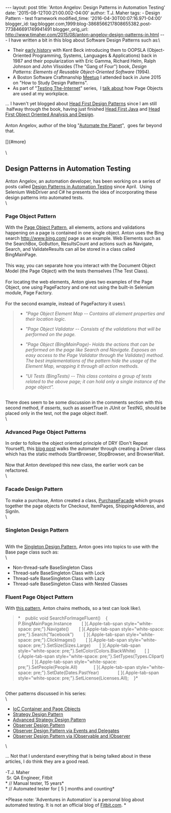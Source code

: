 \-\-- layout: post title: \'Anton Angelov: Design Patterns in Automation
Testing\' date: \'2015-08-12T00:21:00.002-04:00\' author: T.J. Maher
tags: - Design Pattern - test framework modified\_time:
\'2016-04-30T00:07:16.971-04:00\' blogger\_id:
tag:blogger.com,1999:blog-3868566217808655382.post-773846691749941491
blogger\_orig\_url:
http://www.tjmaher.com/2015/08/anton-angelov-design-patterns-in.html
\-\-- I have written a bit in this blog about Software Design Patterns
such as:\

-   Their [early
    history](/2015/05/page-objects-and-design-patterns-in.html) with
    Kent Beck introducing them to OOPSLA (Object-Oriented Programming,
    Systems, Languages & Applications) back in 1987 and their
    popularization with Eric Gamma, Richard Helm, Ralph Johnson and John
    Vlissides (The \"Gang of Four\") book, *Design Patterns: Elements of
    Reusable Object-Oriented Software* (1994).
-   A Boston Software Craftmanship
    [Meetup](/2015/06/meetup-how-to-study-design-patterns.html) I
    attended back in June 2015 on \"How to Study Design Patterns\".
-   As part of \"[Testing
    The-Internet](/2015/06/simple-manipulation-of-login-page.html)\"
    series,  I [talk
    about](/2015/07/the-internet-page-object-model-examples.html) how
    Page Objects are used at my workplace.

\... I haven\'t yet blogged about [Head First Design
Patterns](http://www.amazon.com/Head-First-Design-Patterns-Freeman/dp/0596007124/)
since I am still  halfway through the book, having just finished [Head
First
Java](http://adventuresinautomation.blogspot.com/2015/08/head-first-java-midi-and-swing.html) and
[Head First Object Oriented Analysis and
Design](http://www.amazon.com/Head-First-Object-Oriented-Analysis-Design/dp/0596008678).\
\
Anton Angelov, author of the blog \"[Automate the
Planet](http://automatetheplanet.com/)\",  goes far beyond that.\
\
[]{#more}\
\
\

Design Patterns in Automation Testing
-------------------------------------

Anton Angelov, an automation developer, has been working on a series of
posts called [Design Patterns in Automation
Testing](http://automatetheplanet.com/page-object-pattern/) since April.
 Using Selenium WebDriver and C\# he presents the idea of incorporating
these design patterns into automated tests.\
\

### Page Object Pattern

With the [Page Object
Pattern](http://automatetheplanet.com/page-object-pattern/), all
elements, actions and validations happening on a page is contained in
one single object. Anton uses the Bing search http://www.bing.com/ page
as an example. Web Elements such as the SearchBox, GoButton,
ResultsCount and actions such as Navigate, Search, and ValidateResults
can all be stored in a class called BingMainPage.\
\
This way, you can separate how you interact with the Document Object
Model (the Page Object) with the tests themselves (The Test Class).\
\
For locating the web elements, Anton gives two examples of the Page
Object, one using PageFactory and one not using the built-in Selenium
module, Page Factory.\
\
For the second example, instead of PageFactory it uses:\

> -   *\"Page Object Element Map -- Contains all element properties and
>     their location logic.*
>
> <!-- -->
>
> -   *\"Page Object Validator -- Consists of the validations that will
>     be performed on the page.*
>
> <!-- -->
>
> -   *\"Page Object (BingMainPage)- Holds the actions that can be
>     performed on the page like Search and Navigate. Exposes an easy
>     access to the Page Validator through the Validate() method. The
>     best implementations of the pattern hide the usage of the Element
>     Map, wrapping it through all action methods.*
>
> <!-- -->
>
> -   *\"UI Tests (BingTests) -- This class contains a group of tests
>     related to the above page; it can hold only a single instance of
>     the page object\".*

\
There does seem to be some discussion in the comments section with this
second method, if *asserts*, such as assertTrue in JUnit or TestNG,
should be placed only in the test, not the page object itself.\
\

### Advanced Page Object Patterns 

In order to follow the object oriented principle of DRY (Don\'t Repeat
Yourself), this [blog
post](http://automatetheplanet.com/advanced-page-object-pattern/) walks
the automater through creating a Driver class which has the static
methods StartBrowser, StopBrowser, and BrowserWait.\
\
Now that Anton developed this new class, the earlier work can be
refactored.\
\

### Facade Design Pattern

To make a purchase, Anton created a class,
[PurchaseFacade](http://automatetheplanet.com/facade-design-pattern/)
which groups together the page objects for Checkout, ItemPages,
ShippingAdderess, and SignIn.\
\

### Singleton Design Pattern 

\
With the [Singleton Design
Pattern](http://automatetheplanet.com/singleton-design-pattern/), Anton
goes into topics to use with the Base page class such as:\
\

-   Non-thread-safe BaseSingleton Class
-   Thread-safe BaseSingleton Class with Lock
-   Thread-safe BaseSingleton Class with Lazy
-   Thread-safe BaseSingleton Class with Nested Classes

### Fluent Page Object Pattern

With [this
pattern](http://automatetheplanet.com/fluent-page-object-pattern/),
Anton chains methods, so a test can look like:\

> \*    public void SearchForImageFluent()    {       
> P.BingMainPage.Instance        [ ]{.Apple-tab-span
> style="white-space: pre;"}.Navigate()        [ ]{.Apple-tab-span
> style="white-space: pre;"}.Search(\"facebook\")        [
> ]{.Apple-tab-span style="white-space: pre;"}.ClickImages()        [
> ]{.Apple-tab-span style="white-space: pre;"}.SetSize(Sizes.Large)     
>  [ ]{.Apple-tab-span
> style="white-space: pre;"}.SetColor(Colors.BlackWhite)       [
> ]{.Apple-tab-span style="white-space: pre;"}.SetTypes(Types.Clipart) 
>            [ ]{.Apple-tab-span
> style="white-space: pre;"}.SetPeople(People.All)             [
> ]{.Apple-tab-span style="white-space: pre;"}.SetDate(Dates.PastYear) 
>              [ ]{.Apple-tab-span
> style="white-space: pre;"}.SetLicense(Licenses.All);    }*

\
Other patterns discussed in his series:\
\

-   [IoC Container and Page
    Objects](http://automatetheplanet.com/ioc-container-page-object-pattern-steroids/)
-   [Strategy Design
    Pattern](http://automatetheplanet.com/strategy-design-pattern/)
-   [Advanced Strategy Design
    Pattern](http://automatetheplanet.com/advanced-strategy-design-pattern/)
-   [Observer Design
    Pattern](http://automatetheplanet.com/observer-design-pattern/)
-   [Observer Design Pattern via Events and
    Delegates](http://automatetheplanet.com/observer-design-pattern-events-delegates/)
-   [Observer Design Pattern via IObservable and
    IObserver](http://automatetheplanet.com/observer-design-pattern-iobserver/)

<div>

\

</div>

<div>

\... Not that I understand everything that is being talked about in
these articles, I do think they are a good read.\
\
-T.J. Maher\
 Sr. QA Engineer, Fitbit\
* // Manual tester, 15 years*\
* // Automated tester for \[ 5 \] months and counting*\
\
*Please note: \'Adventures in Automation\' is a personal blog about
automated testing. It is not an official blog
of [Fitbit.com](http://www.fitbit.com/). *

</div>
